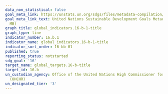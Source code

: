 ```yaml
---
data_non_statistical: false
goal_meta_link: https://unstats.un.org/sdgs/files/metadata-compilation/Metadata-Goal-10.pdf
goal_meta_link_text: United Nations Sustainable Development Goals Metadata (PDF 4.0
  MB)
graph_title: global_indicators.16-b-1-title
graph_type: line
indicator_number: 16.b.1
indicator_name: global_indicators.16-b-1-title
indicator_sort_order: 16-bb-01
published: true
reporting_status: notstarted
sdg_goal: '16'
target_name: global_targets.16-b-title
target_id: 16.b
un_custodian_agency: Office of the United Nations High Commissioner for Human Rights
  (OHCHR)
un_designated_tier: '3'
---
```

